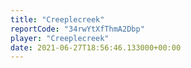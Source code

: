 ```yaml
---
title: "Creeplecreek"
reportCode: "34rwYtXfThmA2Dbp"
player: "Creeplecreek"
date: 2021-06-27T18:56:46.133000+00:00
---
```

